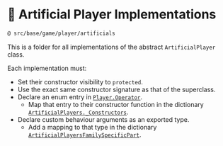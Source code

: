 
# 🤖 Artificial Player Implementations

```txt
@ src/base/game/player/artificials
```

This is a folder for all implementations of the abstract `ArtificialPlayer` class.

Each implementation must:

- Set their constructor visibility to `protected`.
- Use the exact same constructor signature as that of the superclass.
- Declare an enum entry in [`Player.Operator`](../Player.ts).
  - Map that entry to their constructor function in the dictionary [`ArtificialPlayers._Constructors`](../../PostInit.ts).
- Declare custom behaviour arguments as an exported type.
  - Add a mapping to that type in the dictionary [`ArtificialPlayersFamilySpecificPart`](../ArtificialPlayer.ts).
